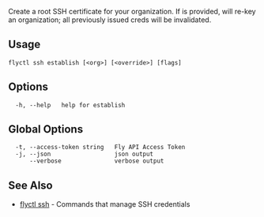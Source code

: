 Create a root SSH certificate for your organization. If <override>
is provided, will re-key an organization; all previously issued creds will be
invalidated.

## Usage
~~~
flyctl ssh establish [<org>] [<override>] [flags]
~~~

## Options

~~~
  -h, --help   help for establish
~~~

## Global Options

~~~
  -t, --access-token string   Fly API Access Token
  -j, --json                  json output
      --verbose               verbose output
~~~

## See Also

* [flyctl ssh](/docs/flyctl/ssh/)	 - Commands that manage SSH credentials

